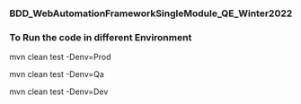 ### BDD_WebAutomationFrameworkSingleModule_QE_Winter2022



### To Run the code in different Environment
mvn clean test -Denv=Prod

mvn clean test -Denv=Qa

mvn clean test -Denv=Dev

